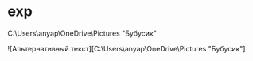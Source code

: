 
# exp


C:\Users\anyap\OneDrive\Pictures "Бубусик"


![Альтернативный текст][C:\Users\anyap\OneDrive\Pictures "Бубусик"]
